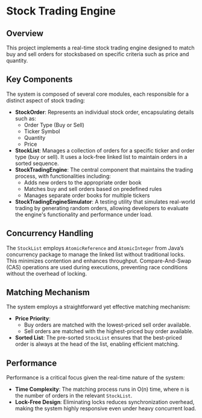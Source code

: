 # Stock Trading Engine

## Overview

This project implements a real-time stock trading engine designed to match buy and sell orders for stocksbased on specific criteria such as price and quantity.

## Key Components

The system is composed of several core modules, each responsible for a distinct aspect of stock trading:

- **StockOrder**: Represents an individual stock order, encapsulating details such as:
	- Order Type (Buy or Sell)
	- Ticker Symbol
	- Quantity
	- Price
- **StockList**: Manages a collection of orders for a specific ticker and order type (buy or sell). It uses a lock-free linked list to maintain orders in a sorted sequence.
- **StockTradingEngine**: The central component that maintains the trading process, with functionalities including:
	- Adds new orders to the appropriate order book
	- Matches buy and sell orders based on predefined rules
	- Manages separate order books for multiple tickers
- **StockTradingEngineSimulator**: A testing utility that simulates real-world trading by generating random orders, allowing developers to evaluate the engine's functionality and performance under load.

## Concurrency Handling

The `StockList` employs `AtomicReference` and `AtomicInteger` from Java’s concurrency package to manage the linked list without traditional locks. This minimizes contention and enhances throughput. Compare-And-Swap (CAS) operations are used during executions, preventing race conditions without the overhead of locking.

## Matching Mechanism

The system employs a straightforward yet effective matching mechanism:

- **Price Priority**:
	- Buy orders are matched with the lowest-priced sell order available.
	- Sell orders are matched with the highest-priced buy order available.
- **Sorted List**: The pre-sorted `StockList` ensures that the best-priced order is always at the head of the list, enabling efficient matching.

## Performance

Performance is a critical focus given the real-time nature of the system:

- **Time Complexity**: The matching process runs in O(n) time, where n is the number of orders in the relevant `StockList`.
- **Lock-Free Design**: Eliminating locks reduces synchronization overhead, making the system highly responsive even under heavy concurrent load.